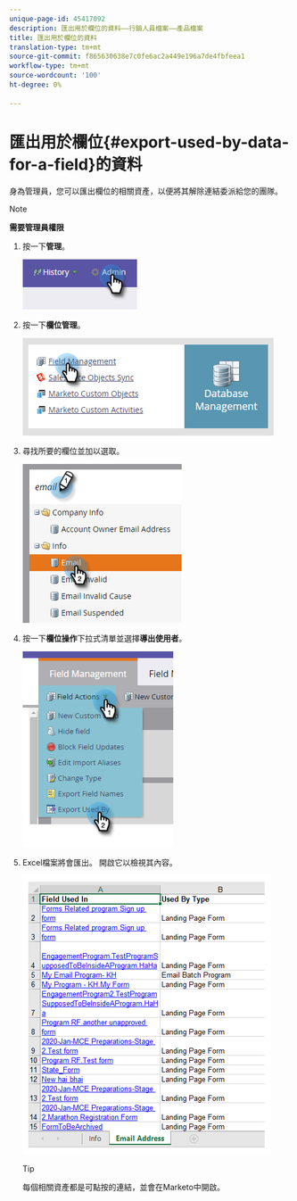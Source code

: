 ```yaml
---
unique-page-id: 45417092
description: 匯出用於欄位的資料——行銷人員檔案——產品檔案
title: 匯出用於欄位的資料
translation-type: tm+mt
source-git-commit: f865630638e7c0fe6ac2a449e196a7de4fbfeea1
workflow-type: tm+mt
source-wordcount: '100'
ht-degree: 0%

---
```



# 匯出用於欄位{#export-used-by-data-for-a-field}的資料

身為管理員，您可以匯出欄位的相關資產，以便將其解除連結委派給您的團隊。

>[!NOTE]
>
>**需要管理員權限**

1. 按一下&#x200B;**管理**。

   ![](assets/one.png)

1. 按一下&#x200B;**欄位管理**。

   ![](assets/two-3.png)

1. 尋找所要的欄位並加以選取。

   ![](assets/three.png)

1. 按一下&#x200B;**欄位操作**&#x200B;下拉式清單並選擇&#x200B;**導出使用者**。

   ![](assets/four.png)

1. Excel檔案將會匯出。 開啟它以檢視其內容。

   ![](assets/five-1.png)

   >[!TIP]
   >
   >每個相關資產都是可點按的連結，並會在Marketo中開啟。
